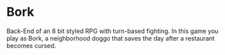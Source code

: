 
<h1> Bork </h1>

Back-End of an 8 bit styled RPG with turn-based fighting. In this game you play as Bork, a neighborhood doggo that saves the day after a restaurant becomes cursed. 
